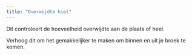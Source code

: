 ```yaml
---
title: "Overwijdte hiel"
---
```


Dit controleert de hoeveelheid overwijdte aan de plaats of heel.

Verhoog dit om het gemakkelijker te maken om binnen en uit je broek te komen.




